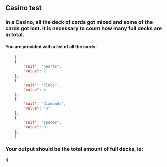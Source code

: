 ## Casino test

### In a Casino, all the deck of cards got mixed and some of the cards got lost. It is necessary to count how many full decks are in total.
#### You are provided with a list of all the cards:

```json
	[
	{
		"suit": "hearts",
		"value": 2
	},
	{
		"suit": "clubs",
		"value": 4
	},
	{
		"suit": "diamonds",
		"value": "J"
	},
	{
		"suit": "spades",
		"value": 9
	},
	]
```

### Your output should be the total amount of full decks, ie:
4